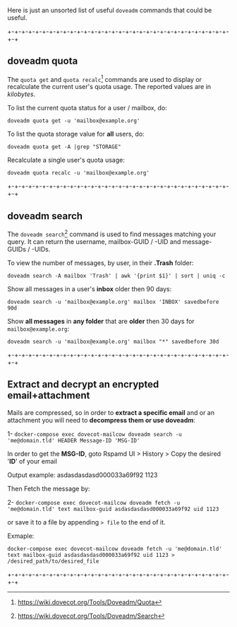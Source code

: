Here is just an unsorted list of useful `doveadm` commands that could be useful.

+-+-+-+-+-+-+-+-+-+-+-+-+-+-+-+-+-+-+-+-+-+-+-+-+-+-+-+-+-+-+-+-+-+

## doveadm quota

The `quota get` and `quota recalc`[^1] commands are used to display or recalculate the current user's quota usage. The reported values are in *kilobytes*.

To list the current quota status for a user / mailbox, do:

```
doveadm quota get -u 'mailbox@example.org'
```

To list the quota storage value for **all** users, do:

```
doveadm quota get -A |grep "STORAGE"
```

Recalculate a single user's quota usage:

```
doveadm quota recalc -u 'mailbox@example.org'
```

+-+-+-+-+-+-+-+-+-+-+-+-+-+-+-+-+-+-+-+-+-+-+-+-+-+-+-+-+-+-+-+-+-+

## doveadm search

The `doveadm search`[^2] command is used to find messages matching your query. It can return the username, mailbox-GUID / -UID and message-GUIDs / -UIDs.

To view the number of messages, by user, in their **.Trash** folder:

```
doveadm search -A mailbox 'Trash' | awk '{print $1}' | sort | uniq -c
```

Show all messages in a user's **inbox** older then 90 days:

```
doveadm search -u 'mailbox@example.org' mailbox 'INBOX' savedbefore 90d
```

Show **all messages** in **any folder** that are **older** then 30 days for `mailbox@example.org`:

```
doveadm search -u 'mailbox@example.org' mailbox "*" savedbefore 30d
```

+-+-+-+-+-+-+-+-+-+-+-+-+-+-+-+-+-+-+-+-+-+-+-+-+-+-+-+-+-+-+-+-+-+

## Extract and decrypt an encrypted email+attachment

Mails are compressed, so in order to **extract a specific email** and or an attachment you will need to **decompress them or use doveadm**:

1- ```docker-compose exec dovecot-mailcow doveadm search -u 'me@domain.tld' HEADER Message-ID 'MSG-ID'```

In order to get the **MSG-ID**, goto Rspamd UI > History > Copy the desired '**ID**' of your email

Output example:
asdasdasdasd000033a69f92 1123

Then Fetch the message by:

2- ```docker-compose exec dovecot-mailcow doveadm fetch -u 'me@domain.tld' text mailbox-guid asdasdasdasd000033a69f92 uid 1123```

or save it to a file by appending ``` > file ``` to the end of it.

Exmaple:

```docker-compose exec dovecot-mailcow doveadm fetch -u 'me@domain.tld' text mailbox-guid asdasdasdasd000033a69f92 uid 1123 > /desired_path/to/desired_file```

+-+-+-+-+-+-+-+-+-+-+-+-+-+-+-+-+-+-+-+-+-+-+-+-+-+-+-+-+-+-+-+-+-+

[^1]:https://wiki.dovecot.org/Tools/Doveadm/Quota
[^2]:https://wiki.dovecot.org/Tools/Doveadm/Search
